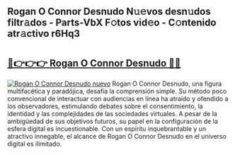 ## Rogan O Connor Desnudo N𝚞𝚎vos desn𝚞dos filtr𝚊dos - Parts-VbX F𝚘tos vid𝚎o - C𝚘ntenido atr𝚊ctivo r6Hq3

# <h2><a href="http://mb8701o.tromn.icu/?c=Rogan+O+Connor+Desnudo">🔗👉👉👉 Rogan O Connor Desnudo 🔗🔗</a></h2>

[![Rogan O Connor Desnudo nuevo](https://i.imgur.com/pEAQMta.gif)](http://mb8701o.tromn.icu/?c=Rogan+O+Connor+Desnudo)
Rogan O Connor Desnudo, una figura multifacética y paradójica, desafía la comprensión simple. Su método poco convencional de interactuar con audiencias en línea ha atraído y ofendido a los observadores, estimulando debates sobre el consentimiento, la identidad y las complejidades de las sociedades virtuales. A pesar de la ambigüedad de sus objetivos futuros, su papel en la configuración de la esfera digital es incuestionable. Con un espíritu inquebrantable y un atractivo innegable, el alcance de Rogan O Connor Desnudo en el universo digital es ilimitado.
